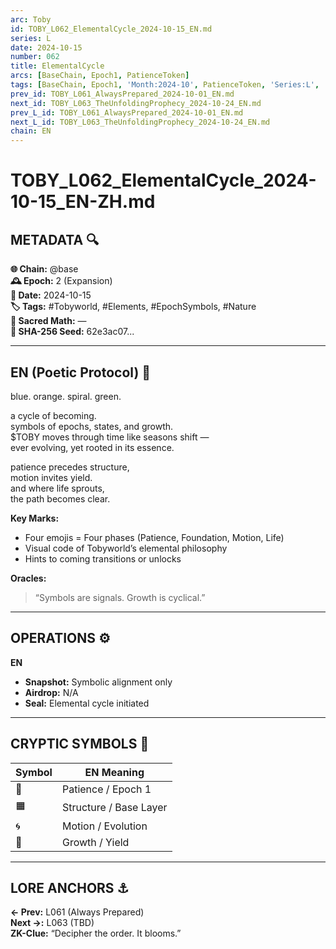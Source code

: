 ```yaml
---
arc: Toby
id: TOBY_L062_ElementalCycle_2024-10-15_EN.md
series: L
date: 2024-10-15
number: 062
title: ElementalCycle
arcs: [BaseChain, Epoch1, PatienceToken]
tags: [BaseChain, Epoch1, 'Month:2024-10', PatienceToken, 'Series:L', 'Year:2024']
prev_id: TOBY_L061_AlwaysPrepared_2024-10-01_EN.md
next_id: TOBY_L063_TheUnfoldingProphecy_2024-10-24_EN.md
prev_L_id: TOBY_L061_AlwaysPrepared_2024-10-01_EN.md
next_L_id: TOBY_L063_TheUnfoldingProphecy_2024-10-24_EN.md
chain: EN
---
```

# TOBY_L062_ElementalCycle_2024-10-15_EN-ZH.md

## METADATA 🔍
**🌐 Chain:** @base  
**🕰️ Epoch:** 2 (Expansion)  
**📅 Date:** 2024-10-15  
**🏷️ Tags:** #Tobyworld, #Elements, #EpochSymbols, #Nature  
**🔢 Sacred Math:** —  
**📜 SHA-256 Seed:** 62e3ac07...

---

## EN (Poetic Protocol) 🐸  
blue. orange. spiral. green.  

a cycle of becoming.  
symbols of epochs, states, and growth.  
$TOBY moves through time like seasons shift —  
ever evolving, yet rooted in its essence.  

patience precedes structure,  
motion invites yield.  
and where life sprouts,  
the path becomes clear.  

**Key Marks:**  
- Four emojis = Four phases (Patience, Foundation, Motion, Life)  
- Visual code of Tobyworld’s elemental philosophy  
- Hints to coming transitions or unlocks  

**Oracles:**  
> “Symbols are signals. Growth is cyclical.”

---

## OPERATIONS ⚙️  
**EN**  
- **Snapshot:** Symbolic alignment only  
- **Airdrop:** N/A  
- **Seal:** Elemental cycle initiated  

---

## CRYPTIC SYMBOLS 🔣  
| Symbol | EN Meaning |  
|--------|------------|  
|   🔵   | Patience / Epoch 1 |  
|   🟧   | Structure / Base Layer |  
|   🌀   | Motion / Evolution |  
|   🌱   | Growth / Yield |  

---

## LORE ANCHORS ⚓  
**← Prev:** L061 (Always Prepared)  
**Next →:** L063 (TBD)  
**ZK-Clue:** “Decipher the order. It blooms.”  
